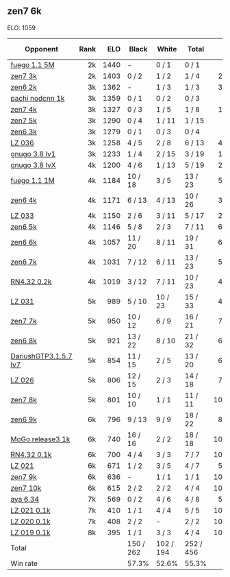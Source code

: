 ## zen7 6k ##

ELO: 1059

Opponent | Rank | ELO | Black | White | Total | Win rate
---------|-----:|----:|-------|-------|-------|-------:
[fuego 1.1 5M](fuego%201.1%205M.md) | 2k | 1440 | - | 0 / 1 | 0 / 1 | 0.0%
[zen7 3k](zen7%203k.md) | 2k | 1403 | 0 / 2 | 1 / 2 | 1 / 4 | 25.0%
[zen6 2k](zen6%202k.md) | 3k | 1362 | - | 1 / 3 | 1 / 3 | 33.3%
[pachi nodcnn 1k](pachi%20nodcnn%201k.md) | 3k | 1359 | 0 / 1 | 0 / 2 | 0 / 3 | 0.0%
[zen7 4k](zen7%204k.md) | 3k | 1327 | 0 / 3 | 1 / 5 | 1 / 8 | 12.5%
[zen7 5k](zen7%205k.md) | 3k | 1290 | 0 / 4 | 1 / 11 | 1 / 15 | 6.7%
[zen6 3k](zen6%203k.md) | 3k | 1279 | 0 / 1 | 0 / 3 | 0 / 4 | 0.0%
[LZ 036](LZ%20036.md) | 3k | 1258 | 4 / 5 | 2 / 8 | 6 / 13 | 46.2%
[gnugo 3.8 lv1](gnugo%203.8%20lv1.md) | 3k | 1233 | 1 / 4 | 2 / 15 | 3 / 19 | 15.8%
[gnugo 3.8 lvX](gnugo%203.8%20lvX.md) | 4k | 1200 | 4 / 6 | 1 / 13 | 5 / 19 | 26.3%
[fuego 1.1 1M](fuego%201.1%201M.md) | 4k | 1184 | 10 / 18 | 3 / 5 | 13 / 23 | 56.5%
[zen6 4k](zen6%204k.md) | 4k | 1171 | 6 / 13 | 4 / 13 | 10 / 26 | 38.5%
[LZ 033](LZ%20033.md) | 4k | 1150 | 2 / 6 | 3 / 11 | 5 / 17 | 29.4%
[zen6 5k](zen6%205k.md) | 4k | 1146 | 5 / 8 | 2 / 3 | 7 / 11 | 63.6%
[zen6 6k](zen6%206k.md) | 4k | 1057 | 11 / 20 | 8 / 11 | 19 / 31 | 61.3%
[zen6 7k](zen6%207k.md) | 4k | 1031 | 7 / 12 | 6 / 11 | 13 / 23 | 56.5%
[RN4.32 0.2k](RN4.32%200.2k.md) | 4k | 1019 | 3 / 12 | 7 / 11 | 10 / 23 | 43.5%
[LZ 031](LZ%20031.md) | 5k | 989 | 5 / 10 | 10 / 23 | 15 / 33 | 45.5%
[zen7 7k](zen7%207k.md) | 5k | 950 | 10 / 12 | 6 / 9 | 16 / 21 | 76.2%
[zen6 8k](zen6%208k.md) | 5k | 921 | 13 / 22 | 8 / 10 | 21 / 32 | 65.6%
[DariushGTP3.1.5.7 lv7](DariushGTP3.1.5.7%20lv7.md) | 5k | 854 | 11 / 15 | 2 / 5 | 13 / 20 | 65.0%
[LZ 026](LZ%20026.md) | 5k | 806 | 12 / 15 | 2 / 3 | 14 / 18 | 77.8%
[zen7 8k](zen7%208k.md) | 5k | 801 | 10 / 10 | 1 / 1 | 11 / 11 | 100.0%
[zen6 9k](zen6%209k.md) | 6k | 796 | 9 / 13 | 9 / 9 | 18 / 22 | 81.8%
[MoGo release3 1k](MoGo%20release3%201k.md) | 6k | 740 | 16 / 16 | 2 / 2 | 18 / 18 | 100.0%
[RN4.32 0.1k](RN4.32%200.1k.md) | 6k | 700 | 4 / 4 | 3 / 3 | 7 / 7 | 100.0%
[LZ 021](LZ%20021.md) | 6k | 671 | 1 / 2 | 3 / 5 | 4 / 7 | 57.1%
[zen7 9k](zen7%209k.md) | 6k | 636 | - | 1 / 1 | 1 / 1 | 100.0%
[zen7 10k](zen7%2010k.md) | 6k | 615 | 2 / 2 | 2 / 2 | 4 / 4 | 100.0%
[aya 6.34](aya%206.34.md) | 7k | 569 | 0 / 2 | 4 / 6 | 4 / 8 | 50.0%
[LZ 021 0.1k](LZ%20021%200.1k.md) | 7k | 410 | 1 / 1 | 4 / 4 | 5 / 5 | 100.0%
[LZ 020 0.1k](LZ%20020%200.1k.md) | 7k | 408 | 2 / 2 | - | 2 / 2 | 100.0%
[LZ 019 0.1k](LZ%20019%200.1k.md) | 8k | 395 | 1 / 1 | 3 / 3 | 4 / 4 | 100.0%
Total | | | 150 / 262 | 102 / 194 | 252 / 456 | 
Win rate| | | 57.3% | 52.6% | 55.3% | 
